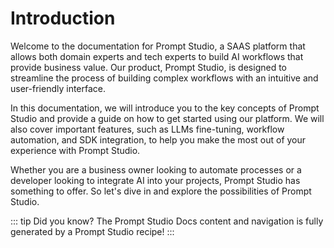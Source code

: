 # Introduction

Welcome to the documentation for Prompt Studio, a SAAS platform that allows both domain experts and tech experts to build AI workflows that provide business value. Our product, Prompt Studio, is designed to streamline the process of building complex workflows with an intuitive and user-friendly interface.

In this documentation, we will introduce you to the key concepts of Prompt Studio and provide a guide on how to get started using our platform. We will also cover important features, such as LLMs fine-tuning, workflow automation, and SDK integration, to help you make the most out of your experience with Prompt Studio.

Whether you are a business owner looking to automate processes or a developer looking to integrate AI into your projects, Prompt Studio has something to offer. So let's dive in and explore the possibilities of Prompt Studio. 

::: tip Did you know?
The Prompt Studio Docs content and navigation is fully generated by a Prompt Studio recipe!
:::